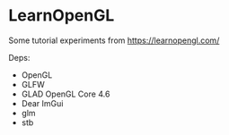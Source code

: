 # LearnOpenGL
Some tutorial experiments from https://learnopengl.com/

Deps:
- OpenGL
- GLFW
- GLAD OpenGL Core 4.6
- Dear ImGui
- glm
- stb
